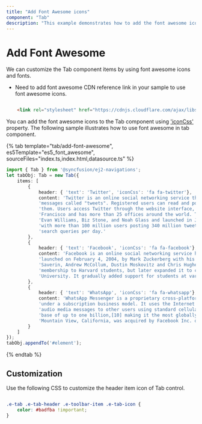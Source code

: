 ```yaml
---
title: "Add Font Awesome icons"
component: "Tab"
description: "This example demonstrates how to add the font awesome icons into Essential JS Tab items."
---
```


# Add Font Awesome

We can customize the Tab component items by using font awesome icons and fonts.

* Need to add font awesome CDN reference link in your sample to use font awesome icons.

```html

    <link rel="stylesheet" href="https://cdnjs.cloudflare.com/ajax/libs/font-awesome/4.7.0/css/font-awesome.min.css"/>

```

You can add the font awesome icons to the Tab component using ['iconCss'](../../api/tab/headerModel/#iconcss) property. The following sample illustrates how to use font awesome in tab component.

{% tab template="tab/add-font-awesome", es5Template="es5_font_awesome", sourceFiles="index.ts,index.html,datasource.ts" %}

```typescript
import { Tab } from '@syncfusion/ej2-navigations';
let tabObj: Tab = new Tab({
    items: [
        {
            header: { 'text': 'Twitter', 'iconCss': 'fa fa-twitter'},
            content: 'Twitter is an online social networking service that enables users to send and read short 140-character ' +
            'messages called "tweets". Registered users can read and post tweets, but those who are unregistered can only read ' +
            'them. Users access Twitter through the website interface, SMS or mobile device app Twitter Inc. is based in San ' +
            'Francisco and has more than 25 offices around the world. Twitter was created in March 2006 by Jack Dorsey, ' +
            'Evan Williams, Biz Stone, and Noah Glass and launched in July 2006. The service rapidly gained worldwide popularity, ' +
            'with more than 100 million users posting 340 million tweets a day in 2012.The service also handled 1.6 billion ' +
            'search queries per day.'
        },
        {
            header: { 'text': 'Facebook', 'iconCss': 'fa fa-facebook'},
            content: 'Facebook is an online social networking service headquartered in Menlo Park, California. Its website was ' +
            'launched on February 4, 2004, by Mark Zuckerberg with his Harvard College roommates and fellow students Eduardo ' +
            'Saverin, Andrew McCollum, Dustin Moskovitz and Chris Hughes.The founders had initially limited the website\'\s ' +
            'membership to Harvard students, but later expanded it to colleges in the Boston area, the Ivy League, and Stanford ' +
            'University. It gradually added support for students at various other universities and later to high-school students.'
        },
        {
            header: { 'text': 'WhatsApp', 'iconCss': 'fa fa-whatsapp'},
            content: 'WhatsApp Messenger is a proprietary cross-platform instant messaging client for smartphones that operates ' +
            'under a subscription business model. It uses the Internet to send text messages, images, video, user location and ' +
            'audio media messages to other users using standard cellular mobile numbers. As of February 2016, WhatsApp had a user ' +
            'base of up to one billion,[10] making it the most globally popular messaging application. WhatsApp Inc., based in ' +
            'Mountain View, California, was acquired by Facebook Inc. on February 19, 2014, for approximately US$19.3 billion.'
        }
    ]
});
tabObj.appendTo('#element');
```

{% endtab %}

## Customization

Use the following CSS to customize the header item icon of Tab control.

```CSS

.e-tab .e-tab-header .e-toolbar-item .e-tab-icon {
    color: #badfba !important;
}

```